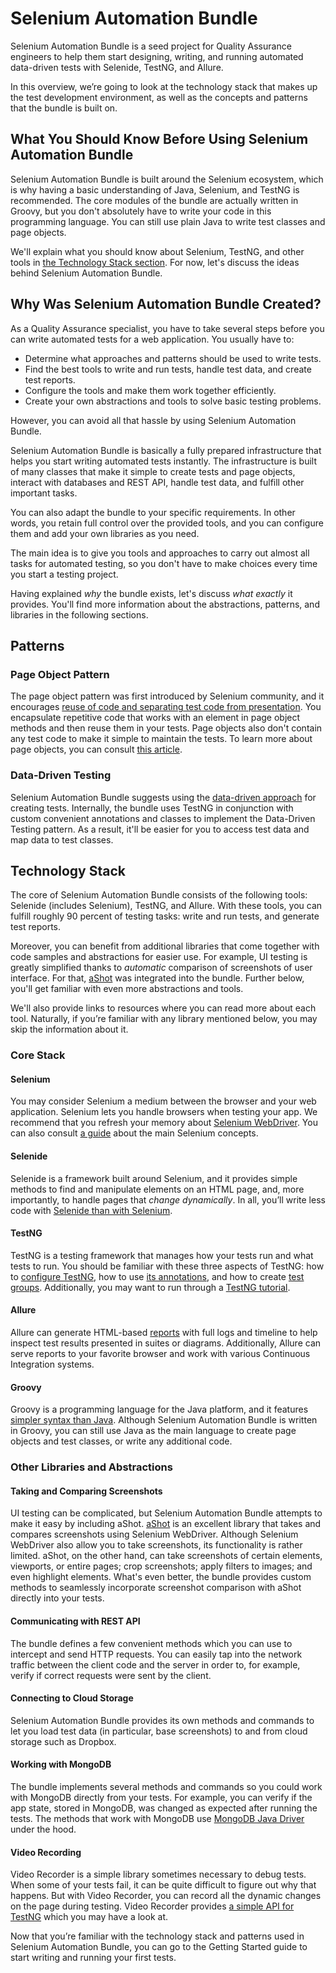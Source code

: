 # Selenium Automation Bundle

Selenium Automation Bundle is a seed project for Quality Assurance engineers to help them start designing, writing, and 
running automated data-driven tests with Selenide, TestNG, and Allure.

In this overview, we’re going to look at the technology stack that makes up the test development environment, as well as 
the concepts and patterns that the bundle is built on.

## What You Should Know Before Using Selenium Automation Bundle

Selenium Automation Bundle is built around the Selenium ecosystem, which is why having a basic understanding of Java, 
Selenium, and TestNG is recommended. The core modules of the bundle are actually written in Groovy, but you 
don't absolutely have to write your code in this programming language. You can still use plain Java to write test 
classes and page objects. 

We'll explain what you should know about Selenium, TestNG, and other tools in 
[the Technology Stack section](https://github.com/sysgears/selenium-automation-bundle/blob/docs/docs/OVERVIEW.md#core-stack).
For now, let's discuss the ideas behind Selenium Automation Bundle. 

## Why Was Selenium Automation Bundle Created?

As a Quality Assurance specialist, you have to take several steps before you can write automated tests for a web 
application. You usually have to:

* Determine what approaches and patterns should be used to write tests.
* Find the best tools to write and run tests, handle test data, and create test reports.
* Configure the tools and make them work together efficiently.
* Create your own abstractions and tools to solve basic testing problems.

However, you can avoid all that hassle by using Selenium Automation Bundle.

Selenium Automation Bundle is basically a fully prepared infrastructure that helps you start writing automated tests
instantly. The infrastructure is built of many classes that make it simple to create tests and page objects, interact 
with databases and REST API, handle test data, and fulfill other important tasks.

You can also adapt the bundle to your specific requirements. In other words, you retain full control over the provided 
tools, and you can configure them and add your own libraries as you need.

The main idea is to give you tools and approaches to carry out almost all tasks for automated testing, so you don't have 
to make choices every time you start a testing project.

Having explained _why_ the bundle exists, let's discuss _what exactly_ it provides. You'll find more information about 
the abstractions, patterns, and libraries in the following sections.

## Patterns

### Page Object Pattern

The page object pattern was first introduced by Selenium community, and it encourages 
[reuse of code and separating test code from presentation](https://www.seleniumhq.org/docs/06_test_design_considerations.jsp#page-object-design-pattern).
You encapsulate repetitive code that works with an element in page object methods and then reuse them in 
your tests. Page objects also don't contain any test code to make it simple to maintain the tests. To learn more 
about page objects, you can consult [this article](https://martinfowler.com/bliki/PageObject.html).

### Data-Driven Testing

Selenium Automation Bundle suggests using the [data-driven approach](https://www.guru99.com/data-driven-testing.html) 
for creating tests. Internally, the bundle uses TestNG in conjunction with custom convenient annotations and classes to 
implement the Data-Driven Testing pattern. As a result, it'll be easier for you to access test data and map data to test 
classes.

## Technology Stack

The core of Selenium Automation Bundle consists of the following tools: Selenide (includes Selenium), TestNG, and 
Allure. With these tools, you can fulfill roughly 90 percent of testing tasks: write and run tests, and generate test 
reports.

Moreover, you can benefit from additional libraries that come together with code samples and abstractions for easier 
use. For example, UI testing is greatly simplified thanks to _automatic_ comparison of screenshots 
of user interface. For that, [aShot](https://github.com/sysgears/selenium-automation-bundle/blob/docs/docs/OVERVIEW.md#taking-and-comparing-screenshots) 
was integrated into the bundle. Further below, you'll get familiar with even more abstractions and tools. 

We'll also provide links to resources where you can read more about each tool.
Naturally, if you’re familiar with any library mentioned below, you may skip the information about it. 

### Core Stack

#### Selenium

You may consider Selenium a medium between the browser and your web application. Selenium lets you handle browsers when 
testing your app. We recommend that you refresh your memory about 
[Selenium WebDriver](https://www.seleniumhq.org/docs/03_webdriver.jsp). You can also consult 
[a guide](https://wiki.saucelabs.com/display/DOCS/Getting+Started+with+Selenium+for+Automated+Website+Testing) 
about the main Selenium concepts.

#### Selenide

Selenide is a framework built around Selenium, and it provides simple methods to find and manipulate elements on an 
HTML page, and, more importantly, to handle pages that _change dynamically_. In all, you’ll write less code with 
[Selenide than with Selenium](https://github.com/codeborne/selenide/wiki/Selenide-vs-Selenium). 

#### TestNG

TestNG is a testing framework that manages how your tests run and what tests to run. You should be familiar 
with these three aspects of TestNG: how to [configure TestNG](http://testng.org/doc/documentation-main.html#testng-xml), 
how to use [its annotations](http://testng.org/doc/documentation-main.html#annotations), and how to create 
[test groups](http://testng.org/doc/documentation-main.html#test-groups). Additionally, you may want to run 
through a [TestNG tutorial](https://www.guru99.com/all-about-testng-and-selenium.html).

#### Allure

Allure can generate HTML-based [reports](https://docs.qameta.io/allure/#_report_structure) with full logs and 
timeline to help inspect test results presented in suites or diagrams. Additionally, Allure can serve reports to your
favorite browser and work with various Continuous Integration systems.

#### Groovy

Groovy is a programming language for the Java platform, and it features 
[simpler syntax than Java](http://groovy-lang.org/differences.html). 
Although Selenium Automation Bundle is written in Groovy, you can still use Java as the main language to create page 
objects and test classes, or write any additional code.

### Other Libraries and Abstractions

#### Taking and Comparing Screenshots

UI testing can be complicated, but Selenium Automation Bundle attempts to make it easy by including aShot. 
[aShot](https://github.com/yandex-qatools/ashot) is an excellent library that takes and compares screenshots using 
Selenium WebDriver. Although Selenium WebDriver also allow you to take screenshots, its functionality is rather limited. 
aShot, on the other hand, can take screenshots of certain elements, viewports, or entire pages; crop screenshots; apply 
filters to images; and even highlight elements. What's even better, the bundle provides custom methods to seamlessly 
incorporate screenshot comparison with aShot directly into your tests.

#### Communicating with REST API

The bundle defines a few convenient methods which you can use to intercept and send HTTP requests. You can easily tap 
into the network traffic between the client code and the server in order to, for example, verify if correct requests 
were sent by the client.

#### Connecting to Cloud Storage

Selenium Automation Bundle provides its own methods and commands to let you load test data (in particular, base 
screenshots) to and from cloud storage such as Dropbox.
 
#### Working with MongoDB

The bundle implements several methods and commands so you could work with MongoDB directly from your tests. For example, 
you can verify if the app state, stored in MongoDB, was changed as expected after running the tests. The methods that 
work with MongoDB use [MongoDB Java Driver](http://mongodb.github.io/mongo-java-driver/3.8/driver/getting-started/quick-start/) 
under the hood.

#### Video Recording

Video Recorder is a simple library sometimes necessary to debug tests. When some of your tests fail, it can be quite 
difficult to figure out why that happens. But with Video Recorder, you can record all the dynamic changes on the page 
during testing. Video Recorder provides [a simple API for TestNG](http://automation-remarks.com/video-recorder-java/#_testng)
which you may have a look at.

Now that you’re familiar with the technology stack and patterns used in Selenium Automation Bundle, you can go to the 
Getting Started guide to start writing and running your first tests.